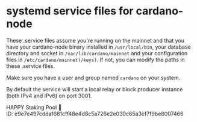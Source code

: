 # systemd service files for cardano-node

These .service files assume you're running on the mainnet and that you have your cardano-node binary installed in `/usr/local/bin`, your database directory and socket in `/var/lib/cardano/mainnet` and your configuration files in `/etc/cardano/mainnet(/keys)`. If not, you can modify the paths in these .service files.

Make sure you have a user and group named `cardano` on your system.

By default the service will start a local relay or block producer instance (both IPv4 and IPv6) on port 3001.

HAPPY Staking Pool 🥳\
ID: e9e7e497cdda1681cff48e4d8c5a726e2e030c65a3cf7f9be8007466
